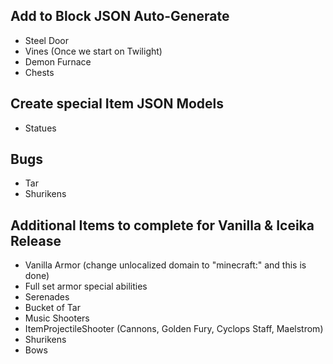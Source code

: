 ## Add to Block JSON Auto-Generate
* Steel Door
* Vines (Once we start on Twilight)
* Demon Furnace
* Chests

## Create special Item JSON Models
* Statues

## Bugs
* Tar
* Shurikens

## Additional Items to complete for Vanilla & Iceika Release
* Vanilla Armor (change unlocalized domain to "minecraft:" and this is done)
* Full set armor special abilities
* Serenades
* Bucket of Tar
* Music Shooters
* ItemProjectileShooter (Cannons, Golden Fury, Cyclops Staff, Maelstrom)
* Shurikens
* Bows